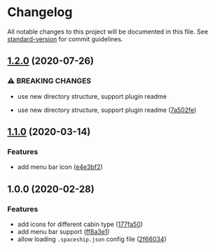 # Changelog

All notable changes to this project will be documented in this file. See [standard-version](https://github.com/conventional-changelog/standard-version) for commit guidelines.

## [1.2.0](https://github.com/FriendsOfHere/spaceship/compare/v1.1.0...v1.2.0) (2020-07-26)


### ⚠ BREAKING CHANGES

* use new directory structure, support plugin readme

* use new directory structure, support plugin readme ([7a502fe](https://github.com/FriendsOfHere/spaceship/commit/7a502fe2152572673bb9848e1b2d0f5737a37385))

## [1.1.0](https://github.com/FriendsOfHere/spaceship/compare/v1.0.0...v1.1.0) (2020-03-14)


### Features

* add menu bar icon ([e4e3bf2](https://github.com/FriendsOfHere/spaceship/commit/e4e3bf207d5216d0efe3d4c8355efa7fb2d67a46))

## 1.0.0 (2020-02-28)


### Features

* add icons for different cabin type ([177fa50](https://github.com/FriendsOfHere/spaceship/commit/177fa50a984cde2619ee5fc77c63c5ddad3eb6cc))
* add menu bar support ([ff8a3e1](https://github.com/FriendsOfHere/spaceship/commit/ff8a3e1b7d68d40e65de3ae3fd027fb838ae57a2))
* allow loading `.spaceship.json` config file ([2f66034](https://github.com/FriendsOfHere/spaceship/commit/2f66034b8c2ed3da90773f510c3ca4282561b74d))
